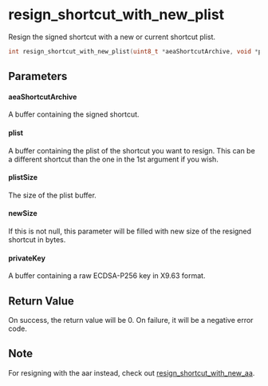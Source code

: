 # resign_shortcut_with_new_plist
Resign the signed shortcut with a new or current shortcut plist.

```c
int resign_shortcut_with_new_plist(uint8_t *aeaShortcutArchive, void *plist, size_t plistSize, size_t *newSize, void *privateKey);
```

## Parameters

#### aeaShortcutArchive

A buffer containing the signed shortcut.

#### plist

A buffer containing the plist of the shortcut you want to resign. This can be a different shortcut than the one in the 1st argument if you wish.

#### plistSize

The size of the plist buffer.

#### newSize

If this is not null, this parameter will be filled with new size of the resigned shortcut in bytes.

#### privateKey

A buffer containing a raw ECDSA-P256 key in X9.63 format.

## Return Value

On success, the return value will be 0. On failure, it will be a negative error code.

## Note

For resigning with the aar instead, check out [resign_shortcut_with_new_aa](resign_shortcut_with_new_aa.md).
